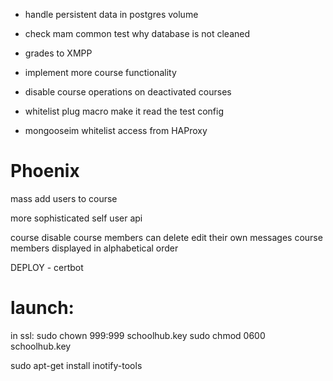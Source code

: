 
- handle persistent data in postgres volume
- check mam common test why database is not cleaned

- grades to XMPP
- implement more course functionality

- disable course operations on deactivated courses

- whitelist plug macro make it read the test config
- mongooseim whitelist access from HAProxy


# Phoenix
mass add users to course

more sophisticated self user api

course disable
course members can delete edit their own messages
course members displayed in alphabetical order

DEPLOY - certbot

# launch:
in ssl:
sudo chown 999:999 schoolhub.key
sudo chmod 0600 schoolhub.key

sudo apt-get install inotify-tools
